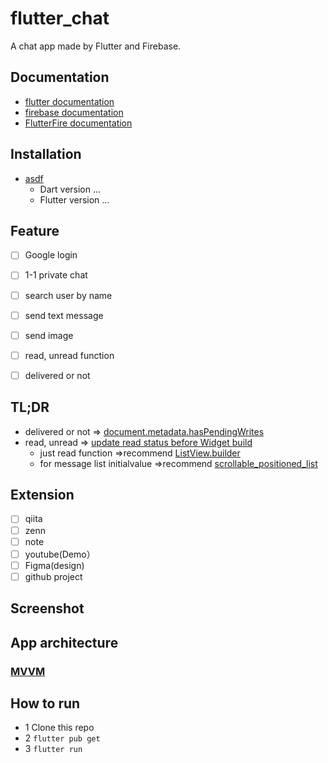 # flutter_chat
A chat app made by Flutter and Firebase.

## Documentation
- [flutter documentation](https://docs.flutter.dev/)
- [firebase documentation](https://firebase.google.com/docs)
- [FlutterFire documentation](https://firebase.flutter.dev/)

## Installation
- [asdf](https://github.com/asdf-vm/asdf)
  - Dart version ...
  - Flutter version ...


## Feature
- [ ] Google login
- [ ] 1-1 private chat
- [ ] search user by name
- [ ] send text message
- [ ] send image
- [ ] read, unread function
- [ ] delivered or not


## TL;DR
- delivered or not => [document.metadata.hasPendingWrites](https://firebase.google.com/docs/reference/js/v8/firebase.firestore.SnapshotMetadata#haspendingwrites)
- read, unread => [update read status before Widget build](https://medium.com/flutter-community/a-chat-application-flutter-firebase-1d2e87ace78f#:~:text=This%20function%20updates%20the%20message%20read%20status%20using%20the%20following%20function.)
  - just read function =>recommend [ListView.builder](https://api.flutter.dev/flutter/widgets/ListView-class.html#:~:text=The%20ListView.builder%20constructor%20takes%20an%20IndexedWidgetBuilder%2C%20which%20builds%20the%20children%20on%20demand.%20This%20constructor%20is%20appropriate%20for%20list%20views%20with%20a%20large%20(or%20infinite)%20number%20of%20children%20because%20the%20builder%20is%20called%20only%20for%20those%20children%20that%20are%20actually%20visible.)
  - for message list initialvalue =>recommend [scrollable_positioned_list](https://pub.dev/packages/scrollable_positioned_list)

## Extension
- [ ] qiita
- [ ] zenn
- [ ] note
- [ ] youtube(Demo）
- [ ] Figma(design)
- [ ] github project

## Screenshot

## App architecture
### [MVVM](https://ja.wikipedia.org/wiki/Model_View_ViewModel)

## How to run
- 1 Clone this repo
- 2 `flutter pub get`
- 3 `flutter run`
